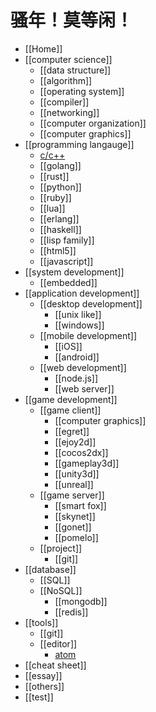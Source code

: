 # 骚年！莫等闲！
* [[Home]]
* [[computer science]]
    - [[data structure]]
    - [[algorithm]]
    - [[operating system]]
    - [[compiler]]
    - [[networking]]
    - [[computer organization]]
    - [[computer graphics]]
* [[programming langauge]]
    - [c/c++](wiki/C-and-C-plus-plus "我很特殊，我还会浮动哦！")
    - [[golang]]
    - [[rust]]
    - [[python]]
    - [[ruby]]
    - [[lua]]
    - [[erlang]]
    - [[haskell]]
    - [[lisp family]]
    - [[html5]]
    - [[javascript]]
* [[system development]]
    - [[embedded]]
* [[application development]]
    - [[desktop development]]
        + [[unix like]]
        + [[windows]]
    + [[mobile development]]
        - [[iOS]]
        - [[android]]
    * [[web development]]
        - [[node.js]]
        - [[web server]]
* [[game development]]
    - [[game client]]
        - [[computer graphics]]
        - [[egret]]
        - [[ejoy2d]]
        - [[cocos2dx]]
        - [[gameplay3d]]
        - [[unity3d]]
        - [[unreal]]
    - [[game server]]
        - [[smart fox]]
        - [[skynet]]
        - [[gonet]]
        - [[pomelo]]
    - [[project]]
        - [[git]]
* [[database]]
    - [[SQL]]
    - [[NoSQL]]
        - [[mongodb]]
        - [[redis]]
* [[tools]]
    - [[git]]
    - [[editor]]
        - [atom](wiki/atom-editor "GitHub 出品")
* [[cheat sheet]]
* [[essay]]
* [[others]]
* [[test]]